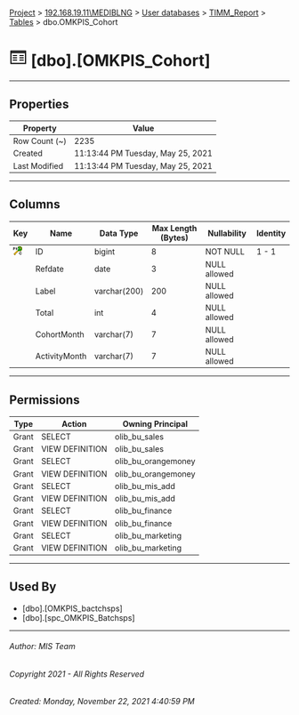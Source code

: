 #### 

[Project](../../../../index.md) > [192.168.19.11\\MEDIBLNG](../../../index.md) > [User databases](../../index.md) > [TIMM_Report](../index.md) > [Tables](Tables.md) > dbo.OMKPIS_Cohort

# ![Tables](../../../../Images/Table32.png) [dbo].[OMKPIS_Cohort]

---

## <a name="#properties"></a>Properties

| Property | Value |
|---|---|
| Row Count (~) | 2235 |
| Created | 11:13:44 PM Tuesday, May 25, 2021 |
| Last Modified | 11:13:44 PM Tuesday, May 25, 2021 |


---

## <a name="#columns"></a>Columns

| Key | Name | Data Type | Max Length (Bytes) | Nullability | Identity |
|---|---|---|---|---|---|
| [![Cluster Primary Key PK__OMKPIS_C__3214EC27612541E4: ID](../../../../Images/pkcluster.png)](#indexes) | ID | bigint | 8 | NOT NULL | 1 - 1 |
|  | Refdate | date | 3 | NULL allowed |  |
|  | Label | varchar(200) | 200 | NULL allowed |  |
|  | Total | int | 4 | NULL allowed |  |
|  | CohortMonth | varchar(7) | 7 | NULL allowed |  |
|  | ActivityMonth | varchar(7) | 7 | NULL allowed |  |


---

## <a name="#permissions"></a>Permissions

| Type | Action | Owning Principal |
|---|---|---|
| Grant | SELECT | olib_bu_sales |
| Grant | VIEW DEFINITION | olib_bu_sales |
| Grant | SELECT | olib_bu_orangemoney |
| Grant | VIEW DEFINITION | olib_bu_orangemoney |
| Grant | SELECT | olib_bu_mis_add |
| Grant | VIEW DEFINITION | olib_bu_mis_add |
| Grant | SELECT | olib_bu_finance |
| Grant | VIEW DEFINITION | olib_bu_finance |
| Grant | SELECT | olib_bu_marketing |
| Grant | VIEW DEFINITION | olib_bu_marketing |


---

## <a name="#usedby"></a>Used By

* [dbo].[OMKPIS_bactchsps]
* [dbo].[spc_OMKPIS_Batchsps]


---

###### Author:  MIS Team

###### Copyright 2021 - All Rights Reserved

###### Created: Monday, November 22, 2021 4:40:59 PM

